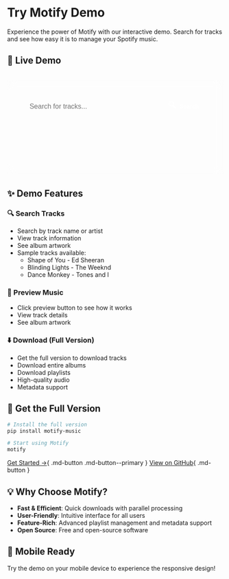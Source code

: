 # Try Motify Demo

Experience the power of Motify with our interactive demo. Search for tracks and see how easy it is to manage your Spotify music.

## 🎵 Live Demo

<div class="demo-container">
  <div class="search-section">
    <div class="search-box">
      <input type="text" id="search-input" placeholder="Search for tracks..." class="search-input">
      <button id="search-button" class="search-button">
        <span class="demo-icon">🔍</span> Search
      </button>
    </div>
  </div>
  
  <div id="search-results" class="search-results">
    <!-- Search results will appear here -->
  </div>
  
  <div id="preview-player" class="preview-player">
    <!-- Preview player will appear here -->
  </div>
</div>

<script>
// Debug message to verify script loading
console.log('Demo page loaded');
</script>

<script src="assets/javascripts/demo.js"></script>

## ✨ Demo Features

<div class="grid features" markdown>

### 🔍 Search Tracks
- Search by track name or artist
- View track information
- See album artwork
- Sample tracks available:
  - Shape of You - Ed Sheeran
  - Blinding Lights - The Weeknd
  - Dance Monkey - Tones and I

### 🎵 Preview Music
- Click preview button to see how it works
- View track details
- See album artwork

### ⬇️ Download (Full Version)
- Get the full version to download tracks
- Download entire albums
- Download playlists
- High-quality audio
- Metadata support

</div>

## 🚀 Get the Full Version

```bash
# Install the full version
pip install motify-music

# Start using Motify
motify
```

[Get Started →](installation.md){ .md-button .md-button--primary }
[View on GitHub](https://github.com/mosh3eb/motify){ .md-button }

## 💡 Why Choose Motify?

- **Fast & Efficient**: Quick downloads with parallel processing
- **User-Friendly**: Intuitive interface for all users
- **Feature-Rich**: Advanced playlist management and metadata support
- **Open Source**: Free and open-source software

## 📱 Mobile Ready

Try the demo on your mobile device to experience the responsive design!

<style>
.demo-container {
  background: var(--md-card-bg-color);
  border-radius: var(--md-card-radius);
  padding: 2rem;
  margin: 2rem 0;
  border: 1px solid rgba(255, 255, 255, 0.1);
  backdrop-filter: blur(10px);
  -webkit-backdrop-filter: blur(10px);
}

.search-section {
  margin-bottom: 2rem;
}

.search-box {
  display: flex;
  gap: 1rem;
  max-width: 600px;
  margin: 0 auto;
}

.search-input {
  flex: 1;
  padding: 0.8rem 1.2rem;
  border: 2px solid var(--md-primary-fg-color);
  border-radius: 25px;
  font-size: 1rem;
  background: var(--md-default-bg-color);
  color: var(--md-default-fg-color);
}

.search-button {
  background: var(--md-primary-fg-color);
  color: white;
  border: none;
  padding: 0.8rem 1.5rem;
  border-radius: 25px;
  cursor: pointer;
  font-weight: 600;
  display: flex;
  align-items: center;
  gap: 0.5rem;
  transition: all 0.3s ease;
}

.search-button:hover {
  transform: translateY(-2px);
  box-shadow: 0 4px 12px rgba(0,0,0,0.15);
}

.search-results {
  display: flex;
  flex-direction: column;
  gap: 1rem;
  margin-top: 2rem;
}

.track-item {
  display: flex;
  align-items: center;
  gap: 1rem;
  padding: 1rem;
  background: var(--md-default-bg-color);
  border-radius: var(--md-card-radius);
  transition: all 0.3s ease;
}

.track-item:hover {
  transform: translateY(-2px);
  box-shadow: 0 4px 12px rgba(0,0,0,0.15);
}

.track-image {
  width: 60px;
  height: 60px;
  border-radius: 8px;
  object-fit: cover;
}

.track-info {
  flex: 1;
}

.track-info h3 {
  margin: 0;
  color: var(--md-primary-fg-color);
}

.track-info p {
  margin: 0.5rem 0 0;
  opacity: 0.8;
}

.track-actions {
  display: flex;
  gap: 0.5rem;
}

.preview-button,
.download-button {
  background: var(--md-primary-fg-color);
  color: white;
  border: none;
  padding: 0.6rem 1rem;
  border-radius: 20px;
  cursor: pointer;
  font-weight: 600;
  display: flex;
  align-items: center;
  gap: 0.5rem;
  transition: all 0.3s ease;
}

.preview-button:hover,
.download-button:hover {
  transform: translateY(-2px);
  box-shadow: 0 4px 12px rgba(0,0,0,0.15);
}

.preview-player {
  margin-top: 2rem;
  padding: 1rem;
  background: var(--md-default-bg-color);
  border-radius: var(--md-card-radius);
  text-align: center;
}

.preview-audio {
  width: 100%;
  max-width: 400px;
  margin: 0 auto;
}

.preview-info {
  margin-top: 1rem;
  color: var(--md-primary-fg-color);
}

.preview-info h4 {
  margin: 0;
  font-size: 1.1rem;
}

.demo-icon {
  font-size: 1.2rem;
}

.demo-message {
  position: fixed;
  bottom: 2rem;
  left: 50%;
  transform: translateX(-50%);
  background: var(--md-primary-fg-color);
  color: white;
  padding: 1rem 2rem;
  border-radius: 25px;
  font-weight: 600;
  animation: slideUp 0.3s ease-out;
  z-index: 1000;
}

.loading {
  text-align: center;
  padding: 2rem;
  color: var(--md-primary-fg-color);
  font-weight: 600;
}

.error {
  text-align: center;
  padding: 2rem;
  color: #ff4444;
  font-weight: 600;
}

@keyframes slideUp {
  from {
    transform: translate(-50%, 100%);
    opacity: 0;
  }
  to {
    transform: translate(-50%, 0);
    opacity: 1;
  }
}

@media screen and (max-width: 480px) {
  .demo-container {
    padding: 1rem;
  }
  
  .search-box {
    flex-direction: column;
  }
  
  .search-button {
    width: 100%;
    justify-content: center;
  }
  
  .track-item {
    flex-direction: column;
    text-align: center;
  }
  
  .track-actions {
    width: 100%;
    justify-content: center;
  }
  
  .preview-audio {
    width: 100%;
  }
}
</style> 